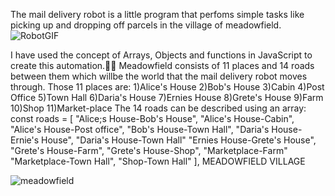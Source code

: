 The mail delivery robot is a little program that perfoms simple tasks like picking up and dropping off parcels in the village of meadowfield.
![RobotGIF](https://github.com/user-attachments/assets/6ff62ded-a10b-4c9b-8d43-e418683497a5)

I have used the concept of Arrays, Objects and functions in JavaScript to create this automation.👩‍💻
Meadowfield consists of 11 places and 14 roads between them which willbe the world that the mail delivery robot moves through.
Those 11 places are:
1)Alice's House
2)Bob's House
3)Cabin
4)Post Office
5)Town Hall
6)Daria's House
7)Ernies House
8)Grete's House
9)Farm
10)Shop
11)Market-place
The 14 roads can be described using an array:
const roads = [
"Alice;s House-Bob's House", "Alice's House-Cabin",
"Alice's House-Post office", "Bob's House-Town Hall",
"Daria's House-Ernie's House", "Daria's House-Town Hall"
"Ernies House-Grete's House", "Grete's House-Farm",
"Grete's House-Shop", "Marketplace-Farm"
"Marketplace-Town Hall", "Shop-Town Hall"
],
MEADOWFIELD VILLAGE






![meadowfield](https://github.com/user-attachments/assets/e838146f-962a-43c5-b3e1-0339b71812a0)













